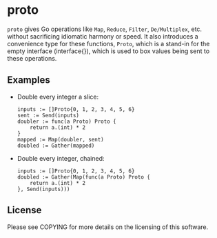 proto
=====

`proto` gives Go operations like `Map`, `Reduce`, `Filter`, `De/Multiplex`, etc.
without sacrificing idiomatic harmony or speed. It also introduces a convenience
type for these functions, `Proto`, which is a stand-in for the empty interface
(interface{}), which is used to box values being sent to these operations.

Examples
--------

* Double every integer a slice:

      inputs := []Proto{0, 1, 2, 3, 4, 5, 6}
      sent := Send(inputs)
      doubler := func(a Proto) Proto {
          return a.(int) * 2
      }
      mapped := Map(doubler, sent)
      doubled := Gather(mapped)

* Double every integer, chained:

      inputs := []Proto{0, 1, 2, 3, 4, 5, 6}
      doubled := Gather(Map(func(a Proto) Proto {
          return a.(int) * 2
      }, Send(inputs)))

License
-------

Please see COPYING for more details on the licensing of this software.

